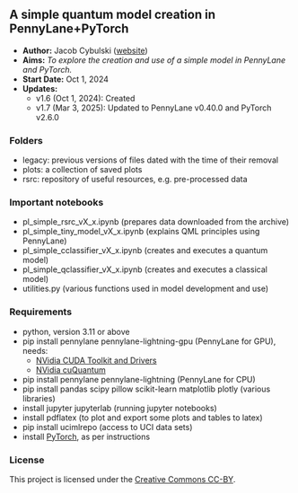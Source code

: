 ## A simple quantum model creation in PennyLane+PyTorch
- **Author:** Jacob Cybulski ([website](https://jacobcybulski.com/))
- **Aims:** *To explore the creation and use of a simple model in PennyLane and PyTorch.*
- **Start Date:** Oct 1, 2024
- **Updates:**
  - v1.6 (Oct 1, 2024): Created
  - v1.7 (Mar 3, 2025): Updated to PennyLane v0.40.0 and PyTorch v2.6.0

### Folders
- legacy: previous versions of files dated with the time of their removal
- plots: a collection of saved plots
- rsrc: repository of useful resources, e.g. pre-processed data 
  
### Important notebooks
- pl_simple_rsrc_vX_x.ipynb (prepares data downloaded from the archive)
- pl_simple_tiny_model_vX_x.ipynb (explains QML principles using PennyLane)
- pl_simple_cclassifier_vX_x.ipynb (creates and executes a quantum model)
- pl_simple_qclassifier_vX_x.ipynb (creates and executes a classical model)
- utilities.py (various functions used in model development and use)

### Requirements
- python, version 3.11 or above
- pip install pennylane pennylane-lightning-gpu (PennyLane for GPU), needs:
  - [NVidia CUDA Toolkit and Drivers](https://developer.nvidia.com/cuda-toolkit)
  - [NVidia cuQuantum](https://developer.nvidia.com/cuquantum-sdk)
- pip install pennylane pennylane-lightning (PennyLane for CPU)
- pip install pandas scipy pillow scikit-learn matplotlib plotly (various libraries)
- install jupyter jupyterlab (running jupyter notebooks)
- install pdflatex (to plot and export some plots and tables to latex)
- pip install ucimlrepo (access to UCI data sets)
- install [PyTorch](https://pytorch.org/get-started/locally/), as per instructions

### License
This project is licensed under the [Creative Commons CC-BY](https://creativecommons.org/licenses/by/4.0/).